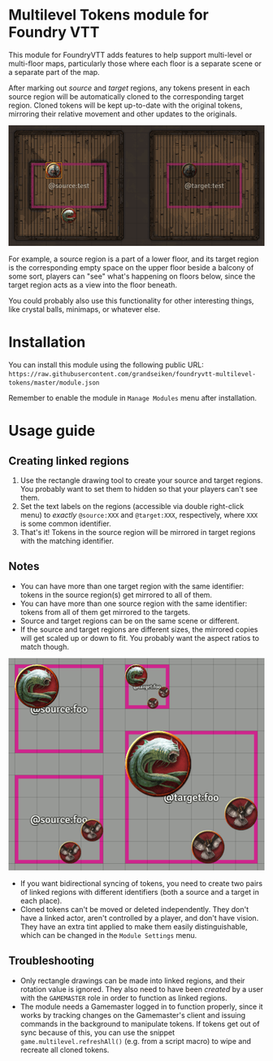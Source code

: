 # Multilevel Tokens module for Foundry VTT

This module for FoundryVTT adds features to help support multi-level or multi-floor maps, particularly those where each floor is a separate scene or a separate part of the map.

After marking out _source_ and _target_ regions, any tokens present in each source region will be automatically cloned to the corresponding target region. Cloned tokens will be kept up-to-date with the original tokens, mirroring their relative movement and other updates to the originals.

![Demo animation](demo/0.gif)

For example, a source region is a part of a lower floor, and its target region is the corresponding empty space on the upper floor beside a balcony of some sort, players can "see" what's happening on floors below, since the target region acts as a view into the floor beneath.

You could probably also use this functionality for other interesting things, like crystal balls, minimaps, or whatever else.

# Installation

You can install this module using the following public URL: `https://raw.githubusercontent.com/grandseiken/foundryvtt-multilevel-tokens/master/module.json`

Remember to enable the module in `Manage Modules` menu after installation.

# Usage guide

## Creating linked regions

1. Use the rectangle drawing tool to create your source and target regions. You probably want to set them to hidden so that your players can't see them.
2. Set the text labels on the regions (accessible via double right-click menu) to _exactly_ `@source:XXX` and `@target:XXX`, respectively, where `XXX` is some common identifier.
3. That's it! Tokens in the source region will be mirrored in target regions with the matching identifier.

## Notes

* You can have more than one target region with the same identifier: tokens in the source region(s) get mirrored to all of them.
* You can have more than one source region with the same identifier: tokens from all of them get mirrored to the targets.
* Source and target regions can be on the same scene or different.
* If the source and target regions are different sizes, the mirrored copies will get scaled up or down to fit. You probably want the aspect ratios to match though.

![Example image](demo/1.gif)

* If you want bidirectional syncing of tokens, you need to create two pairs of linked regions with different identifiers (both a source and a target in each place).
* Cloned tokens can't be moved or deleted independently. They don't have a linked actor, aren't controlled by a player, and don't have vision. They have an extra tint applied to make them easily distinguishable, which can be changed in the `Module Settings` menu.

## Troubleshooting

* Only rectangle drawings can be made into linked regions, and their rotation value is
ignored. They also need to have been _created_ by a user with the `GAMEMASTER` role in order to function as linked regions.
* The module needs a Gamemaster logged in to function properly, since it works by tracking changes on the Gamemaster's client and issuing commands in the background to manipulate tokens. If tokens get out of sync because of this, you can use the snippet `game.multilevel.refreshAll()` (e.g. from a script macro) to wipe and recreate all cloned tokens.
